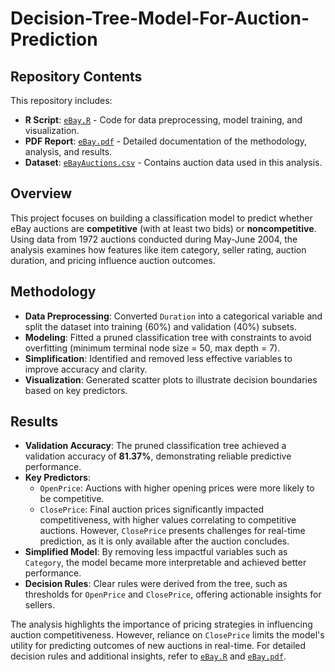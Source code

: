 # Decision-Tree-Model-For-Auction-Prediction

## Repository Contents
This repository includes:
- **R Script**: [`eBay.R`](./eBay.R) - Code for data preprocessing, model training, and visualization.
- **PDF Report**: [`eBay.pdf`](./eBay.pdf) - Detailed documentation of the methodology, analysis, and results.
- **Dataset**: [`eBayAuctions.csv`](./eBayAuctions.csv) - Contains auction data used in this analysis.

## Overview
This project focuses on building a classification model to predict whether eBay auctions are **competitive** (with at least two bids) or **noncompetitive**. Using data from 1972 auctions conducted during May-June 2004, the analysis examines how features like item category, seller rating, auction duration, and pricing influence auction outcomes.

## Methodology
- **Data Preprocessing**: Converted `Duration` into a categorical variable and split the dataset into training (60%) and validation (40%) subsets.
- **Modeling**: Fitted a pruned classification tree with constraints to avoid overfitting (minimum terminal node size = 50, max depth = 7).
- **Simplification**: Identified and removed less effective variables to improve accuracy and clarity.
- **Visualization**: Generated scatter plots to illustrate decision boundaries based on key predictors.

## Results
- **Validation Accuracy**: The pruned classification tree achieved a validation accuracy of **81.37%**, demonstrating reliable predictive performance.
- **Key Predictors**:
  - `OpenPrice`: Auctions with higher opening prices were more likely to be competitive.
  - `ClosePrice`: Final auction prices significantly impacted competitiveness, with higher values correlating to competitive auctions. However, `ClosePrice` presents challenges for real-time prediction, as it is only available after the auction concludes.
- **Simplified Model**: By removing less impactful variables such as `Category`, the model became more interpretable and achieved better performance.
- **Decision Rules**: Clear rules were derived from the tree, such as thresholds for `OpenPrice` and `ClosePrice`, offering actionable insights for sellers.

The analysis highlights the importance of pricing strategies in influencing auction competitiveness. However, reliance on `ClosePrice` limits the model's utility for predicting outcomes of new auctions in real-time. For detailed decision rules and additional insights, refer to [`eBay.R`](./eBay.R) and [`eBay.pdf`](./eBay.pdf).
